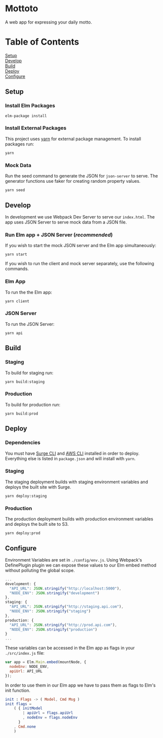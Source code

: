 Mottoto
=======

A web app for expressing your daily motto.

# Table of Contents
[Setup](#setup)  
[Develop](#develop)  
[Build](#build)  
[Deploy](#deploy)  
[Configure](#configure)  

## Setup
### Install Elm Packages
```
elm-package install
```

### Install External Packages
This project uses [yarn](https://yarnpkg.com/en/) for external package management. To install packages run:
```
yarn
```

### Mock Data
Run the seed command to generate the JSON for `json-server` to serve. The generator functions use faker for creating random property values.
```
yarn seed
```

## Develop
In development we use Webpack Dev Server to serve our `index.html`. The app uses JSON Server to serve mock data from a JSON file.

### Run Elm app + JSON Server (*recommended*)
If you wish to start the mock JSON server and the Elm app simultaneously:
```
yarn start
```

If you wish to run the client and mock server separately, use the following commands.

### Elm App
To run the the Elm app:
```
yarn client
```

### JSON Server
To run the JSON Server:
```
yarn api
```

## Build
### Staging
To build for staging run:  
```
yarn build:staging
```

### Production
To build for production run:   
```
yarn build:prod
```

## Deploy
### Dependencies
You must have [Surge CLI](https://surge.sh/) and [AWS CLI](http://docs.aws.amazon.com/cli/latest/userguide/installing.html) installed in order to deploy. Everything else is listed in `package.json` and will install with `yarn`.

### Staging
The staging deployment builds with staging environment variables
and deploys the built site with Surge.
```
yarn deploy:staging
```

### Production
The production deployment builds with production environment variables
and deploys the built site to S3.
```
yarn deploy:prod
```

## Configure
Environment Variables are set in `./config/env.js`. Using Webpack's DefinePlugin plugin we can expose these values to our Elm embed method without polluting the global scope.
```javascript
...
development: {
  "API_URL": JSON.stringify("http://localhost:5000"),
  "NODE_ENV": JSON.stringify("development")
},
staging: {
  "API_URL": JSON.stringify("http://staging.api.com"),
  "NODE_ENV": JSON.stringify("staging")
},
production: {
  "API_URL": JSON.stringify("http://prod.api.com"),
  "NODE_ENV": JSON.stringify("production")
}
...
```
These variables can be accessed in the Elm app as flags in your `./src/index.js` file:

```javascript
var app = Elm.Main.embed(mountNode, {
  nodeEnv: NODE_ENV,
  apiUrl: API_URL
});
```
In order to use them in our Elm app we have to pass them as flags to Elm's init function.
```elm
init : Flags -> ( Model, Cmd Msg )
init flags =
    ( { initModel
        | apiUrl = flags.apiUrl
        , nodeEnv = flags.nodeEnv
      }
    , Cmd.none
    )
```
